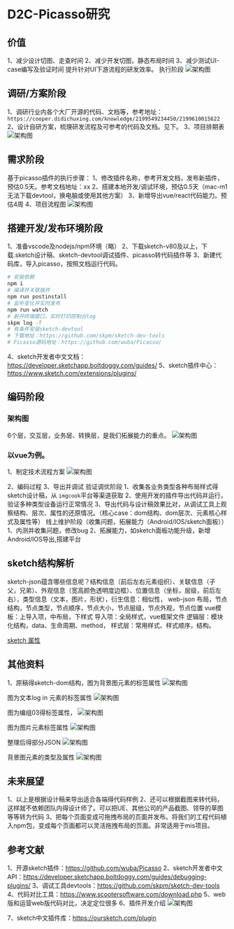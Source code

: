 # D2C-Picasso研究

## 价值

1、减少设计切图、走查时间
2、减少开发切图，静态布局时间
3、减少测试UI-case编写及验证时间
提升针对UI下游流程的研发效率。
执行阶段
‌‌![架构图](./imgs/dev25.png)

## 调研/方案阶段

1、调研行业内各个大厂开源的代码、文档等，参考地址：`https://cooper.didichuxing.com/knowledge/2199549234450/2199610015622`
2、设计自研方案，梳理研发流程及可参考的代码及文档。见下。
3、项目排期表
‌‌![架构图](./imgs/dev26.png)

## 需求阶段

基于picasso插件的执行步骤：
1、修改插件名称，参考开发文档，发布新插件，预估0.5天。参考文档地址：xx
2、搭建本地开发/调试环境，预估0.5天（mac-m1无法下载devtool，换电脑或使用其他方案）
3、新增导出vue/react代码能力。预估4周
4、项目流程图
‌‌‌![架构图](./imgs/dev27.png)

## 搭建开发/发布环境阶段

1、准备vscode及nodejs/npm环境（略）
2、下载sketch-v80及以上，下载.sketch设计稿、sketch-devtool调试插件、picasso转代码插件等
3、新建代码库，导入picasso，按照文档运行代码。

```sh
# 安装依赖
npm i
# 编译并关联插件
npm run postinstall
# 监听变化并实时发布
npm run watch
# 新开终端窗口，实时打印控制台log
skpm log -f
# 有条件安装sketch-devtool
# 下载地址：https://github.com/skpm/sketch-dev-tools
# Picasso源码地址：https://github.com/wuba/Picasso/

```

4、sketch开发者中文文档：https://developer.sketchapp.boltdoggy.com/guides/
5、sketch插件中心：https://www.sketch.com/extensions/plugins/

## 编码阶段

### 架构图

6个层，交互层，业务层、转换层，是我们拓展能力的重点。
‌‌‌![架构图](./imgs/dev28.png)

### 以vue为例。

1、制定技术流程方案
‌‌‌![架构图](./imgs/dev29.png)

2、编码过程
3、导出并调试
验证调优阶段
1、收集各业务类型各种布局样式得sketch设计稿，从 `imgcook`平台等渠道获取
2、使用开发的插件导出代码并运行，验证多种类型设备运行正常情况
3、导出代码与设计稿效果比对，从调试工具上观察结构、层次、属性的还原情况。（核心case：dom结构、dom层次、元素核心样式及属性等）
线上维护阶段（收集问题，拓展能力（Android/IOS/sketch面板））
1、内测并收集问题，修改bug
2、拓展能力，如sketch面板功能升级，新增Android/IOS导出,搭建平台

## sketch结构解析

sketch-json蕴含哪些信息呢？结构信息（前后左右元素组织）、关联信息（子父，兄弟）、外观信息（宽高颜色透明度边框）、位置信息（坐标，层级，前后左右），类型信息（文本，图片，形状），衍生信息：相似性， web-json 布局，节点结构，节点类型，节点顺序，节点大小，节点层级，节点外观，节点位置 vue模板：上导入项，中布局，下样式 导入项：全局样式，vue框架文件 逻辑层：模块化结构，data、生命周期、method， 样式层：常用样式、样式顺序，结构。

[sketch 属性](http://www.sketchcn.com/sketch-chinese-user-manual.html#fills)

## 其他资料

1、原稿得sketch-dom结构，图为背景图元素的标签属性
‌‌‌![架构图](./imgs/dev30.png)

图为文本log in 元素的标签属性
‌‌‌![架构图](./imgs/dev31.png)

图为编组03得标签属性，
‌‌‌![架构图](./imgs/dev32.png)

图为图片元素标签属性
‌‌‌![架构图](./imgs/dev33.png)

整理后得部分JSON
‌‌‌![架构图](./imgs/dev34.png)

背景图元素的类型及属性
‌‌‌![架构图](./imgs/dev35.png)

## 未来展望

1、以上是根据设计稿来导出适合各端得代码样例
2、还可以根据截图来转代码，这样就不依赖团队内得设计师了。可以把UE、其他公司的产品截图、领导的草图等等转为代码
3、把每个页面变成可拖拽布局的页面并发布。将我们的工程代码植入npm包，变成每个页面都可以灵活拖拽布局的页面。非常适用于mis项目。

## 参考文献

1、开源sketch插件：https://github.com/wuba/Picasso
2、sketch开发者中文API：https://developer.sketchapp.boltdoggy.com/guides/debugging-plugins/
3、调试工具devtools：https://github.com/skpm/sketch-dev-tools
4、代码对比工具：https://www.scootersoftware.com/download.php
5、web版和运营web版代码对比，决定定位很多
6、插件开发介绍
‌‌‌![架构图](./imgs/dev36.png)

7、sketch中文插件库：https://oursketch.com/plugin
